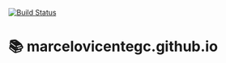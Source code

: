 [![Build Status](https://travis-ci.com/marcelovicentegc/marcelovicentegc.github.io.svg?branch=master)](https://travis-ci.com/marcelovicentegc/marcelovicentegc.github.io)

# 📚 marcelovicentegc.github.io
